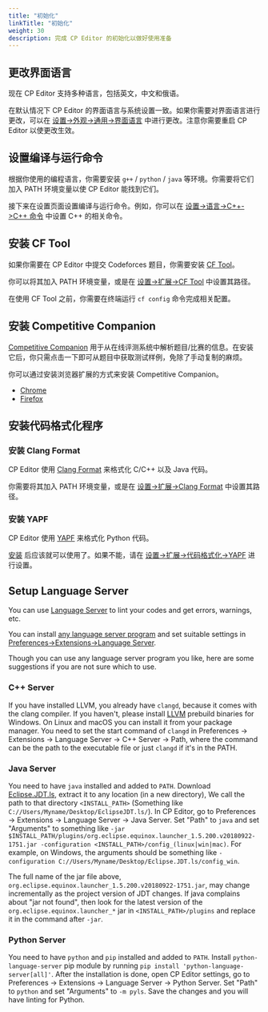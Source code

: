 ```yaml
---
title: "初始化"
linkTitle: "初始化"
weight: 30
description: 完成 CP Editor 的初始化以做好使用准备
---
```


## 更改界面语言

现在 CP Editor 支持多种语言，包括英文，中文和俄语。

在默认情况下 CP Editor 的界面语言与系统设置一致。如果你需要对界面语言进行更改，可以在 [设置->外观->通用->界面语言](../Preferences/Appearance/_index.zh.md#界面语言-ui-language) 中进行更改。注意你需要重启 CP Editor 以使更改生效。

## 设置编译与运行命令

根据你使用的编程语言，你需要安装 `g++` / `python` / `java` 等环境。你需要将它们加入 PATH 环境变量以使 CP Editor 能找到它们。

接下来在设置页面设置编译与运行命令。例如，你可以在 [设置->语言->C++->C++ 命令](../Preferences/Language/_index.zh.md#c-命令) 中设置 C++ 的相关命令。

## 安装 CF Tool

如果你需要在 CP Editor 中提交 Codeforces 题目，你需要安装 [CF Tool](https://github.com/xalanq/cf-tool)。

你可以将其加入 PATH 环境变量，或是在 [设置->扩展->CF Tool](../Preferences/Extensions/_index.zh.md#cf-tool) 中设置其路径。

在使用 CF Tool 之前，你需要在终端运行 `cf config` 命令完成相关配置。

## 安装 Competitive Companion

[Competitive Companion](https://github.com/jmerle/competitive-companion) 用于从在线评测系统中解析题目/比赛的信息。在安装它后，你只需点击一下即可从题目中获取测试样例，免除了手动复制的麻烦。

你可以通过安装浏览器扩展的方式来安装 Competitive Companion。

-   [Chrome](https://chrome.google.com/webstore/detail/competitive-companion/cjnmckjndlpiamhfimnnjmnckgghkjbl)
-   [Firefox](https://addons.mozilla.org/zh-CN/firefox/addon/competitive-companion/)

## 安装代码格式化程序

### 安装 Clang Format

CP Editor 使用 [Clang Format](http://releases.llvm.org/download.html) 来格式化 C/C++ 以及 Java 代码。

你需要将其加入 PATH 环境变量，或是在 [设置->扩展->Clang Format](../Preferences/Extensions/_index.zh.md#clang-format) 中设置其路径。

### 安装 YAPF

CP Editor 使用 [YAPF](https://github.com/google/yapf) 来格式化 Python 代码。

[安装](https://github.com/google/yapf#installation) 后应该就可以使用了。如果不能，请在 [设置->扩展->代码格式化->YAPF](../preferences/extensions#yapf) 进行设置。

## Setup Language Server

You can use [Language Server](https://microsoft.github.io/language-server-protocol/) to lint your codes and get errors, warnings, etc.

You can install [any language server program](https://microsoft.github.io/language-server-protocol/implementors/servers/) and set suitable settings in [Preferences->Extensions->Language Server](../Preferences/Extensions/_index.zh.md#language-server).

Though you can use any language server program you like, here are some suggestions if you are not sure which to use.

### C++ Server

If you have installed LLVM, you already have `clangd`, because it comes with the clang compiler. If you haven't, please install [LLVM](https://releases.llvm.org/download.html) prebuild binaries for Windows. On Linux and macOS you can install it from your package manager. You need to set the start command of `clangd` in Preferences -> Extensions -> Language Server -> C++ Server -> Path, where the command can be the path to the executable file or just `clangd` if it's in the PATH.

### Java Server

You need to have `java` installed and added to `PATH`. Download [Eclipse.JDT.ls](http://download.eclipse.org/jdtls/snapshots/jdt-language-server-latest.tar.gz), extract it to any location (in a new directory), We call the path to that directory `<INSTALL_PATH>` (Something like `C://Users/Myname/Desktop/EclipseJDT.ls/`). In CP Editor, go to Preferences -> Extensions -> Language Server -> Java Server. Set "Path" to `java` and set "Arguments" to something like `-jar $INSTALL_PATH/plugins/org.eclipse.equinox.launcher_1.5.200.v20180922-1751.jar -configuration <INSTALL_PATH>/config_(linux|win|mac)`. For example, on Windows, the arguments should be something like `-configuration C://Users/Myname/Desktop/Eclipse.JDT.ls/config_win`.

The full name of the jar file above, `org.eclipse.equinox.launcher_1.5.200.v20180922-1751.jar`, may change incrementally as the project version of JDT changes. If java complains about "jar not found", then look for the latest version of the `org.eclipse.equinox.launcher_*` jar in `<INSTALL_PATH>/plugins` and replace it in the command after `-jar`.

### Python Server

You need to have `python` and `pip` installed and added to `PATH`. Install `python-language-server` pip module by running `pip install 'python-language-server[all]'`. After the installation is done, open CP Editor settings, go to Preferences -> Extensions -> Language Server -> Python Server. Set "Path" to `python` and set "Arguments" to `-m pyls`. Save the changes and you will have linting for Python.

